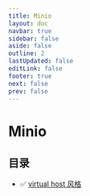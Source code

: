 ```yaml
---
title: Minio
layout: doc
navbar: true
sidebar: false
aside: false
outline: 2
lastUpdated: false
editLink: false
footer: true
next: false
prev: false
---
```


# Minio

## 目录

- ✅ [virtual host 风格](/software/minio/virtual-host-style)